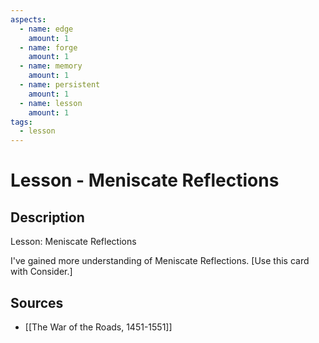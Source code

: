```yaml
---
aspects: 
  - name: edge
    amount: 1
  - name: forge
    amount: 1
  - name: memory
    amount: 1
  - name: persistent
    amount: 1
  - name: lesson
    amount: 1
tags:
  - lesson
---
```


# Lesson - Meniscate Reflections

## Description
Lesson: Meniscate Reflections

I've gained more understanding of Meniscate Reflections. [Use this card with Consider.]
## Sources
- [[The War of the Roads, 1451-1551]]